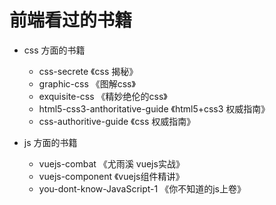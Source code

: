 # 前端看过的书籍

- css 方面的书籍
    - css-secrete 《css 揭秘》
    - graphic-css 《图解css》
    - exquisite-css 《精妙绝伦的css》
    - html5-css3-anthoritative-guide 《html5+css3 权威指南》
    - css-authoritive-guide 《css 权威指南》

- js 方面的书籍
    - vuejs-combat 《尤雨溪 vuejs实战》
    - vuejs-component 《vuejs组件精讲》
    - you-dont-know-JavaScript-1 《你不知道的js上卷》

